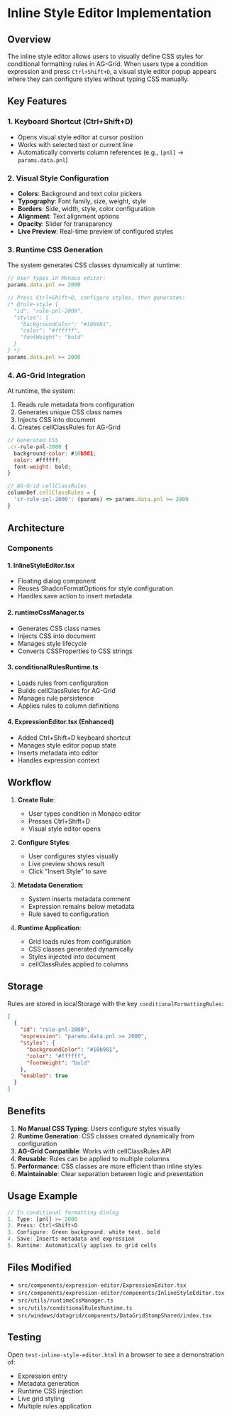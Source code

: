 # Inline Style Editor Implementation

## Overview
The inline style editor allows users to visually define CSS styles for conditional formatting rules in AG-Grid. When users type a condition expression and press `Ctrl+Shift+D`, a visual style editor popup appears where they can configure styles without typing CSS manually.

## Key Features

### 1. Keyboard Shortcut (Ctrl+Shift+D)
- Opens visual style editor at cursor position
- Works with selected text or current line
- Automatically converts column references (e.g., `[pnl]` → `params.data.pnl`)

### 2. Visual Style Configuration
- **Colors**: Background and text color pickers
- **Typography**: Font family, size, weight, style
- **Borders**: Side, width, style, color configuration
- **Alignment**: Text alignment options
- **Opacity**: Slider for transparency
- **Live Preview**: Real-time preview of configured styles

### 3. Runtime CSS Generation
The system generates CSS classes dynamically at runtime:

```javascript
// User types in Monaco editor:
params.data.pnl >= 2000

// Press Ctrl+Shift+D, configure styles, then generates:
/* @rule-style {
  "id": "rule-pnl-2000",
  "styles": {
    "backgroundColor": "#10b981",
    "color": "#ffffff",
    "fontWeight": "bold"
  }
} */
params.data.pnl >= 2000
```

### 4. AG-Grid Integration
At runtime, the system:
1. Reads rule metadata from configuration
2. Generates unique CSS class names
3. Injects CSS into document
4. Creates cellClassRules for AG-Grid

```javascript
// Generated CSS
.cr-rule-pnl-2000 {
  background-color: #10b981;
  color: #ffffff;
  font-weight: bold;
}

// AG-Grid cellClassRules
columnDef.cellClassRules = {
  'cr-rule-pnl-2000': (params) => params.data.pnl >= 2000
}
```

## Architecture

### Components

#### 1. **InlineStyleEditor.tsx**
- Floating dialog component
- Reuses ShadcnFormatOptions for style configuration
- Handles save action to insert metadata

#### 2. **runtimeCssManager.ts**
- Generates CSS class names
- Injects CSS into document
- Manages style lifecycle
- Converts CSSProperties to CSS strings

#### 3. **conditionalRulesRuntime.ts**
- Loads rules from configuration
- Builds cellClassRules for AG-Grid
- Manages rule persistence
- Applies rules to column definitions

#### 4. **ExpressionEditor.tsx (Enhanced)**
- Added Ctrl+Shift+D keyboard shortcut
- Manages style editor popup state
- Inserts metadata into editor
- Handles expression context

## Workflow

1. **Create Rule**:
   - User types condition in Monaco editor
   - Presses Ctrl+Shift+D
   - Visual style editor opens

2. **Configure Styles**:
   - User configures styles visually
   - Live preview shows result
   - Click "Insert Style" to save

3. **Metadata Generation**:
   - System inserts metadata comment
   - Expression remains below metadata
   - Rule saved to configuration

4. **Runtime Application**:
   - Grid loads rules from configuration
   - CSS classes generated dynamically
   - Styles injected into document
   - cellClassRules applied to columns

## Storage

Rules are stored in localStorage with the key `conditionalFormattingRules`:

```json
[
  {
    "id": "rule-pnl-2000",
    "expression": "params.data.pnl >= 2000",
    "styles": {
      "backgroundColor": "#10b981",
      "color": "#ffffff",
      "fontWeight": "bold"
    },
    "enabled": true
  }
]
```

## Benefits

1. **No Manual CSS Typing**: Users configure styles visually
2. **Runtime Generation**: CSS classes created dynamically from configuration
3. **AG-Grid Compatible**: Works with cellClassRules API
4. **Reusable**: Rules can be applied to multiple columns
5. **Performance**: CSS classes are more efficient than inline styles
6. **Maintainable**: Clear separation between logic and presentation

## Usage Example

```javascript
// In conditional formatting dialog
1. Type: [pnl] >= 2000
2. Press: Ctrl+Shift+D
3. Configure: Green background, white text, bold
4. Save: Inserts metadata and expression
5. Runtime: Automatically applies to grid cells
```

## Files Modified

- `src/components/expression-editor/ExpressionEditor.tsx`
- `src/components/expression-editor/components/InlineStyleEditor.tsx`
- `src/utils/runtimeCssManager.ts`
- `src/utils/conditionalRulesRuntime.ts`
- `src/windows/datagrid/components/DataGridStompShared/index.tsx`

## Testing

Open `test-inline-style-editor.html` in a browser to see a demonstration of:
- Expression entry
- Metadata generation
- Runtime CSS injection
- Live grid styling
- Multiple rules application